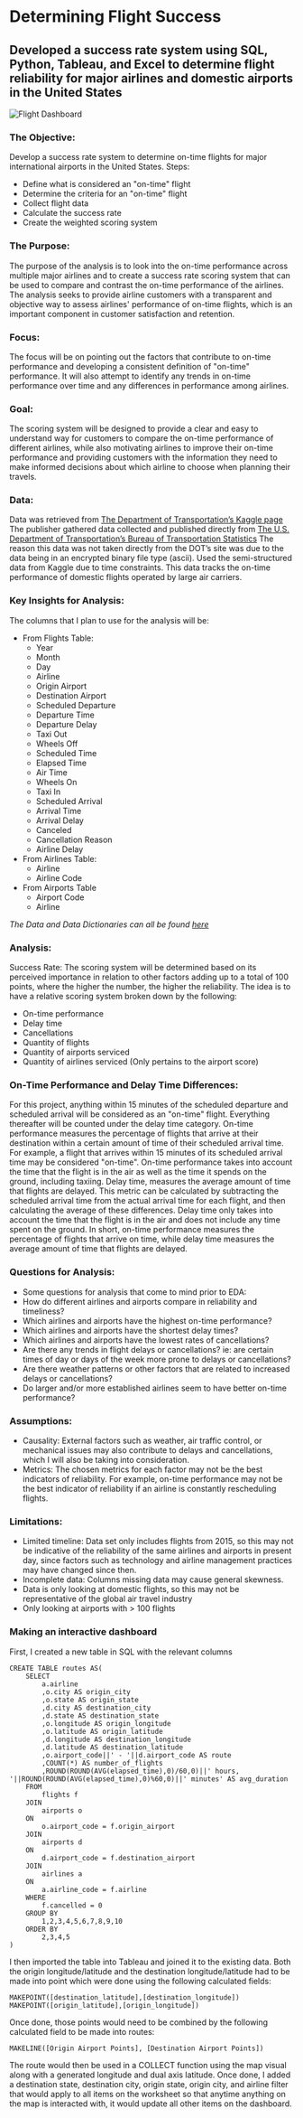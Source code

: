 # Determining Flight Success
## Developed a success rate system using SQL, Python, Tableau, and Excel to determine flight reliability for major airlines and domestic airports in the United States

![Flight Dashboard](https://user-images.githubusercontent.com/101782618/224170600-7f62bf6e-8605-499a-9ee0-4ede51162f09.JPG)

### The Objective:
Develop a success rate system to determine on-time flights for major international airports in the United States.
Steps:
* Define what is considered an "on-time" flight
* Determine the criteria for an "on-time" flight
* Collect flight data
* Calculate the success rate
* Create the weighted scoring system

### The Purpose:
The purpose of the analysis is to look into the on-time performance across multiple major airlines and to create a success rate scoring system that can be used to compare and contrast the on-time performance of the airlines. The analysis seeks to provide airline customers with a transparent and objective way to assess airlines' performance of on-time flights, which is an important component in customer satisfaction and retention.

### Focus:
The focus will be on pointing out the factors that contribute to on-time performance and developing a consistent definition of "on-time" performance. It will also attempt to identify any trends in on-time performance over time and any differences in performance among airlines.

### Goal:
The scoring system will be designed to provide a clear and easy to understand way for customers to compare the on-time performance of different airlines, while also motivating airlines to improve their on-time performance and providing customers with the information they need to make informed decisions about which airline to choose when planning their travels.

### Data:
Data was retrieved from [The Department of Transportation’s Kaggle page](https://www.kaggle.com/datasets/usdot/flight-delays)
The publisher gathered data collected and published directly from [The U.S. Department of Transportation’s Bureau of Transportation Statistics](https://www.bts.dot.gov/browse-statistical-products-and-data/bts-publications/airline-service-quality-performance-234-time)
The reason this data was not taken directly from the DOT’s site was due to the data being in an encrypted binary file type (ascii). Used the semi-structured data from Kaggle due to time constraints. This data tracks the on-time performance of domestic flights operated by large air carriers.

### Key Insights for Analysis:
The columns that I plan to use for the analysis will be:
* From Flights Table:
	- Year
	- Month
	- Day
	- Airline
	- Origin Airport
	- Destination Airport
	- Scheduled Departure
	- Departure Time
	- Departure Delay
	- Taxi Out
	- Wheels Off
	- Scheduled Time
	- Elapsed Time
	- Air Time
	- Wheels On
	- Taxi In
	- Scheduled Arrival
 	- Arrival Time
	- Arrival Delay
	- Canceled
	- Cancellation Reason
	- Airline Delay
* From Airlines Table:
	- Airline
	- Airline Code
* From Airports Table
	- Airport Code
	- Airline

*The Data and Data Dictionaries can all be found [here](https://drive.google.com/drive/folders/1U8cgtaWsyIMDfDYTjrQH40dUIacq840E?usp=share_link)*

### Analysis:
Success Rate: The scoring system will be determined based on its perceived importance in relation to other factors adding up to a total of 100 points, where the higher the number, the higher the reliability. The idea is to have a relative scoring system broken down by the following:
* On-time performance
* Delay time
* Cancellations
* Quantity of flights
* Quantity of airports serviced
* Quantity of airlines serviced (Only pertains to the airport score)

### On-Time Performance and Delay Time Differences:
For this project, anything within 15 minutes of the scheduled departure and scheduled arrival will be considered as an "on-time" flight. Everything thereafter will be counted under the delay time category. 
On-time performance measures the percentage of flights that arrive at their destination within a certain amount of time of their scheduled arrival time. For example, a flight that arrives within 15 minutes of its scheduled arrival time may be considered "on-time". On-time performance takes into account the time that the flight is in the air as well as the time it spends on the ground, including taxiing.
Delay time, measures the average amount of time that flights are delayed. This metric can be calculated by subtracting the scheduled arrival time from the actual arrival time for each flight, and then calculating the average of these differences. Delay time only takes into account the time that the flight is in the air and does not include any time spent on the ground.
In short, on-time performance measures the percentage of flights that arrive on time, while delay time measures the average amount of time that flights are delayed.

### Questions for Analysis:
* Some questions for analysis that come to mind prior to EDA: 
* How do different airlines and airports compare in reliability and timeliness?
* Which airlines and airports have the highest on-time performance?
* Which airlines and airports have the shortest delay times?
* Which airlines and airports have the lowest rates of cancellations?
* Are there any trends in flight delays or cancellations? ie: are certain times of day or days of the week more prone to delays or cancellations? 
* Are there weather patterns or other factors that are related to increased delays or cancellations?
* Do larger and/or more established airlines seem to have better on-time performance?

### Assumptions:
* Causality: External factors such as weather, air traffic control, or mechanical issues may also contribute to delays and cancellations, which I will also be taking into consideration.
* Metrics: The chosen metrics for each factor may not be the best indicators of reliability. For example, on-time performance may not be the best indicator of reliability if an airline is constantly rescheduling flights.

### Limitations:
* Limited timeline: Data set only includes flights from 2015, so this may not be indicative of the reliability of the same airlines and airports in present day, since factors such as technology and airline management practices may have changed since then.
* Incomplete data: Columns missing data may cause general skewness.
* Data is only looking at domestic flights, so this may not be representative of the global air travel industry
* Only looking at airports with > 100 flights

### Making an interactive dashboard

First, I created a new table in SQL with the relevant columns

	CREATE TABLE routes AS(
		SELECT
			a.airline
			,o.city AS origin_city
			,o.state AS origin_state
			,d.city AS destination_city
			,d.state AS destination_state
			,o.longitude AS origin_longitude
			,o.latitude AS origin_latitude
			,d.longitude AS destination_longitude
			,d.latitude AS destination_latitude
			,o.airport_code||' - '||d.airport_code AS route
			,COUNT(*) AS number_of_flights
			,ROUND(ROUND(AVG(elapsed_time),0)/60,0)||' hours, '||ROUND(ROUND(AVG(elapsed_time),0)%60,0)||' minutes' AS avg_duration
		FROM
			flights f
		JOIN
			airports o
		ON
			o.airport_code = f.origin_airport
		JOIN
			airports d
		ON
			d.airport_code = f.destination_airport
		JOIN
			airlines a
		ON
			a.airline_code = f.airline
		WHERE
			f.cancelled = 0
		GROUP BY
			1,2,3,4,5,6,7,8,9,10
		ORDER BY
			2,3,4,5
	)

I then imported the table into Tableau and joined it to the existing data. Both the origin longitude/latitude and the destination longitude/latitude had to be made into point which were done using the following calculated fields:

	MAKEPOINT([destination_latitude],[destination_longitude])
	MAKEPOINT([origin_latitude],[origin_longitude])

Once done, those points would need to be combined by the following calculated field to be made into routes:

	MAKELINE([Origin Airport Points], [Destination Airport Points])

The route would then be used in a COLLECT function using the map visual along with a generated longitude and dual axis latitude. Once done, I added a destination state, destination city, origin state, origin city, and airline filter that would apply to all items on the worksheet so that anytime anything on the map is interacted with, it would update all other items on the dashboard.
